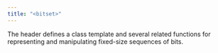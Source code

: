 ```yaml
---
title: "<bitset>"
---
```


The header <bitset> defines a class template and several related functions for
representing and manipulating fixed-size sequences of bits.
